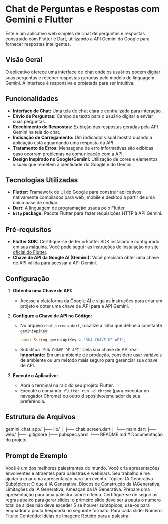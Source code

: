 # Chat de Perguntas e Respostas com Gemini e Flutter

Este é um aplicativo web simples de chat de perguntas e respostas construído com Flutter e Dart, utilizando a API Gemini do Google para fornecer respostas inteligentes.

## Visão Geral

O aplicativo oferece uma interface de chat onde os usuários podem digitar suas perguntas e receber respostas geradas pelo modelo de linguagem Gemini. A interface é responsiva e projetada para ser intuitiva.

## Funcionalidades

* **Interface de Chat:** Uma tela de chat clara e centralizada para interação.
* **Envio de Perguntas:** Campo de texto para o usuário digitar e enviar suas perguntas.
* **Recebimento de Respostas:** Exibição das respostas geradas pela API Gemini na tela do chat.
* **Indicação de Carregamento:** Um indicador visual mostra quando a aplicação está aguardando uma resposta da API.
* **Tratamento de Erros:** Mensagens de erro informativas são exibidas caso ocorram problemas na comunicação com a API.
* **Design Inspirado no Google/Gemini:** Utilização de cores e elementos visuais que remetem à identidade do Google e do Gemini.

## Tecnologias Utilizadas

* **Flutter:** Framework de UI do Google para construir aplicativos nativamente compilados para web, mobile e desktop a partir de uma única base de código.
* **Dart:** A linguagem de programação usada pelo Flutter.
* **`http` package:** Pacote Flutter para fazer requisições HTTP à API Gemini.

## Pré-requisitos

* **Flutter SDK:** Certifique-se de ter o Flutter SDK instalado e configurado em sua máquina. Você pode seguir as instruções de instalação no [site oficial do Flutter](https://flutter.dev/docs/get-started/install).
* **Chave de API da Google AI (Gemini):** Você precisará obter uma chave de API válida para acessar a API Gemini.

## Configuração

1.  **Obtenha uma Chave de API:**
    * Acesse a plataforma da Google AI e siga as instruções para criar um projeto e obter uma chave de API para a API Gemini.

2.  **Configure a Chave de API no Código:**
    * No arquivo `chat_screen.dart`, localize a linha que define a constante `geminiApiKey`:
        ```dart
        const String geminiApiKey = 'SUA_CHAVE_DE_API';
        ```
    * Substitua `'SUA_CHAVE_DE_API'` pela sua chave de API real. **Importante:** Em um ambiente de produção, considere usar variáveis de ambiente ou um método mais seguro para gerenciar sua chave de API.

3.  **Execute o Aplicativo:**
    * Abra o terminal na raiz do seu projeto Flutter.
    * Execute o comando: `flutter run -d chrome` (para executar no navegador Chrome) ou outro dispositivo/emulador de sua preferência.

## Estrutura de Arquivos

gemini_chat_app/
├── lib/
│   ├── chat_screen.dart
│   └── main.dart
├── web/
├── .gitignore
├── pubspec.yaml
└── README.md             # Documentação do projeto

## Prompt de Exemplo

Você é um dos melhores palestrantes do mundo. Você cria apresentações envolventes e atraentes para palestras e webinars. Seu trabalho é me ajudar a criar uma apresentação para um evento.
Tópico: IA Generativa
Subtópicos: O que é IA Generativa, Blocos de Construção da IA ​​Generativa, Limitações da IA ​​Generativa, Ameaças da IA ​​Generativa.
Prepare uma apresentação para uma palestra sobre o tema.
Certifique-se de seguir as regras abaixo para gerar slides:
 o primeiro slide deve ser a pauta
 o número total de slides não deve exceder 5
 se houver subtópicos, use-os para enquadrar a pauta
Responda no seguinte formato:
Para cada slide:
Número:
Título:
Conteúdo:
Ideias de Imagem:
Roteiro para a palestra:
